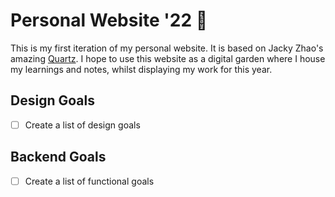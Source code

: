# Personal Website '22 🌁
This is my first iteration of my personal website. It is based on Jacky Zhao's amazing [Quartz](https://github.com/jackyzha0/quartz). I hope to use this website as a digital garden where I house my learnings and notes, whilst displaying my work for this year.

## Design Goals
- [ ]  Create a list of design goals

## Backend Goals
- [ ]  Create a list of functional goals